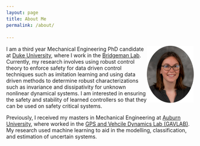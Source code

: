 ```yaml
---
layout: page
title: About Me
permalink: /about/

---
```


<img align="right" src="https://github.com/amyks19/amyks19.github.io/blob/main/docs/Amy-Strong-Headshot-circle.jpg" width="25%"/>

I am a third year Mechanical Engineering PhD candidate at [Duke University](https://pratt.duke.edu/), where I work in the [Bridgeman Lab](http://bridgeman.pratt.duke.edu/).  Currently, my research involves using robust control theory to enforce safety for data driven control techniques such as imitation learning and using data driven methods to determine robust characterizations such as invariance and dissipativity for unknown nonlinear dynamical systems. I am interested in ensuring the safety and stability of learned controllers so that they can be used on safety critical systems.

Previously, I received my masters in Mechanical Engineering at [Auburn University](https://www.eng.auburn.edu/), where worked in the [GPS and Vehcile Dynamics Lab (GAVLAB)](https://gavlab.auburn.edu/). My research used machine learning to aid in the modelling, classification, and estimation of uncertain systems. 

